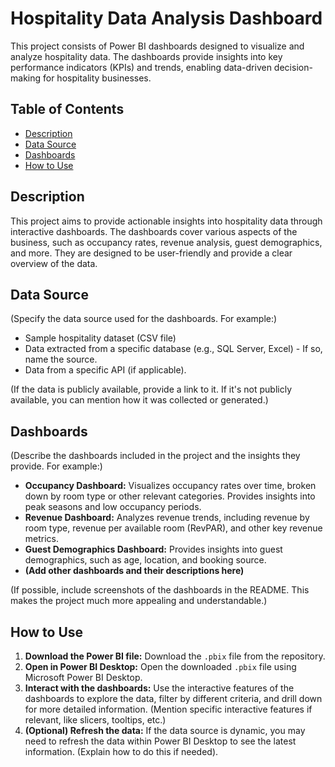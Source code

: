 # Hospitality Data Analysis Dashboard

This project consists of Power BI dashboards designed to visualize and analyze hospitality data.  The dashboards provide insights into key performance indicators (KPIs) and trends, enabling data-driven decision-making for hospitality businesses.

## Table of Contents

- [Description](#description)
- [Data Source](#data-source)
- [Dashboards](#dashboards)
- [How to Use](#how-to-use)

## Description

This project aims to provide actionable insights into hospitality data through interactive dashboards.  The dashboards cover various aspects of the business, such as occupancy rates, revenue analysis, guest demographics, and more.  They are designed to be user-friendly and provide a clear overview of the data.

## Data Source

(Specify the data source used for the dashboards.  For example:)

* Sample hospitality dataset (CSV file)
* Data extracted from a specific database (e.g., SQL Server, Excel) - If so, name the source.
* Data from a specific API (if applicable).

(If the data is publicly available, provide a link to it. If it's not publicly available, you can mention how it was collected or generated.)

## Dashboards

(Describe the dashboards included in the project and the insights they provide.  For example:)

* **Occupancy Dashboard:** Visualizes occupancy rates over time, broken down by room type or other relevant categories.  Provides insights into peak seasons and low occupancy periods.
* **Revenue Dashboard:** Analyzes revenue trends, including revenue by room type, revenue per available room (RevPAR), and other key revenue metrics.
* **Guest Demographics Dashboard:**  Provides insights into guest demographics, such as age, location, and booking source.
* **(Add other dashboards and their descriptions here)**

(If possible, include screenshots of the dashboards in the README.  This makes the project much more appealing and understandable.)

## How to Use

1. **Download the Power BI file:**  Download the `.pbix` file from the repository.
2. **Open in Power BI Desktop:** Open the downloaded `.pbix` file using Microsoft Power BI Desktop.
3. **Interact with the dashboards:**  Use the interactive features of the dashboards to explore the data, filter by different criteria, and drill down for more detailed information.  (Mention specific interactive features if relevant, like slicers, tooltips, etc.)
4. **(Optional) Refresh the data:** If the data source is dynamic, you may need to refresh the data within Power BI Desktop to see the latest information. (Explain how to do this if needed).
